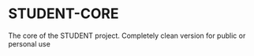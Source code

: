 # STUDENT-CORE
The core of the STUDENT project. Completely clean version for public or personal use

